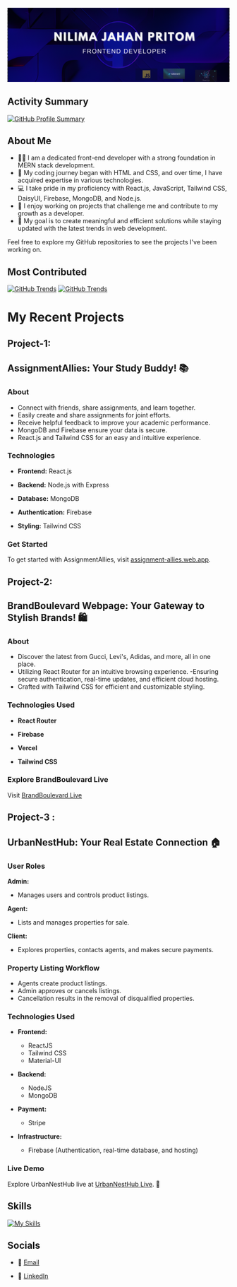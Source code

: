 

[![Your Image Alt Text](./Untitled%20design.png)](https://git.io/streak-stats)

## Activity Summary
[![GitHub Profile Summary](https://github-profile-summary-cards.vercel.app/api/cards/profile-details?username=Pritom003)](https://github-profile-summary-cards.vercel.app/api/cards/profile-details?username=Pritom003)

## About Me
- 👨‍💻 I am a dedicated front-end developer with a strong foundation in MERN stack development.
- 🚀 My coding journey began with HTML and CSS, and over time, I have acquired expertise in various technologies.
- 💻 I take pride in my proficiency with React.js, JavaScript, Tailwind CSS, DaisyUI, Firebase, MongoDB, and Node.js.
- 🌱 I enjoy working on projects that challenge me and contribute to my growth as a developer.
- 🎯 My goal is to create meaningful and efficient solutions while staying updated with the latest trends in web development.

Feel free to explore my GitHub repositories to see the projects I've been working on.

## Most Contributed
[![GitHub Trends](https://api.githubtrends.io/user/svg/Pritom003/repos?time_range=one_year&theme=bright_lights)](https://api.githubtrends.io/user/svg/Pritom003/repos?time_range=one_year&theme=bright_lights)
[![GitHub Trends](https://api.githubtrends.io/user/svg/Pritom003/langs?time_range=one_year&theme=classic)](https://api.githubtrends.io/user/svg/Pritom003/repos?time_range=one_year&theme=bright_lights)
# My Recent Projects
## Project-1:

## AssignmentAllies: Your Study Buddy! 📚

### About

- Connect with friends, share assignments, and learn together.
- Easily create and share assignments for joint efforts.
- Receive helpful feedback to improve your academic performance.
- MongoDB and Firebase ensure your data is secure.
- React.js and Tailwind CSS for an easy and intuitive experience.

### Technologies

- **Frontend:** React.js
  
- **Backend:** Node.js with Express
  
- **Database:** MongoDB
  
- **Authentication:** Firebase
  
- **Styling:** Tailwind CSS

### Get Started

To get started with AssignmentAllies, visit [assignment-allies.web.app](https://assignment-allies.web.app). 
##  Project-2:
## BrandBoulevard Webpage: Your Gateway to Stylish Brands! 🛍️

### About

-  Discover the latest from Gucci, Levi's, Adidas, and more, all in one place.
-  Utilizing React Router for an intuitive browsing experience.
-Ensuring secure authentication, real-time updates, and efficient cloud hosting.
- Crafted with Tailwind CSS for efficient and customizable styling.

### Technologies Used

- **React Router**
  
- **Firebase**
  
- **Vercel**
  
- **Tailwind CSS**

### Explore BrandBoulevard Live

Visit [BrandBoulevard Live](#) 
## Project-3 :
## UrbanNestHub: Your Real Estate Connection 🏠

### User Roles

**Admin:**
- Manages users and controls product listings.

**Agent:**
- Lists and manages properties for sale.

**Client:**
- Explores properties, contacts agents, and makes secure payments.

### Property Listing Workflow

- Agents create product listings.
- Admin approves or cancels listings.
- Cancellation results in the removal of disqualified properties.

### Technologies Used

- **Frontend:** 
  - ReactJS
  - Tailwind CSS
  - Material-UI

- **Backend:** 
  - NodeJS
  - MongoDB

- **Payment:**
  - Stripe

- **Infrastructure:**
  - Firebase (Authentication, real-time database, and hosting)
### Live Demo

Explore UrbanNestHub live at [UrbanNestHub Live](https://urbannesthubs-d6f4b.web.app/). 🌟

## Skills
[![My Skills](https://skillicons.dev/icons?i=js,html,css,firebase,mongodb,nodejs,tailwind,react,vscode)](https://skillicons.dev)

## Socials
- 📧 [Email](mailto:njahanpritom65@gmail.com)

- 💼 [LinkedIn](https://www.linkedin.com/in/nilima-jahan-pritom-0967a929a)

